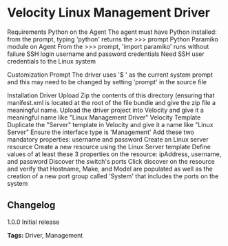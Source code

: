 # Velocity Linux Management Driver

Requirements
Python on the Agent
    The agent must have Python installed: from the prompt, typing 'python'
    returns the >>> prompt
Python Paramiko module on Agent
    From the >>> prompt, 'import paramiko' runs without failure
SSH login username and password credentials
    Need SSH user credentials to the Linux system

Customization
Prompt
    The driver uses '$ ' as the current system prompt and this may need to be
    changed by setting 'prompt' in the source file
   
Installation
Driver Upload
    Zip the contents of this directory (ensuring that manifest.xml is located
    at the root of the file bundle and give the zip file a meaningful name.
    Upload the driver project into Velocity and give it a meaningful name like
    "Linux Management Driver"
Velocity Template
    Duplicate the "Server" template in Velocity and give it a name like
    "Linux Server"
    Ensure the interface type is 'Management'
    Add these two mandatory properties: username and password
Create an Linux server resource
    Create a new resource using the Linux Server template
    Define values of at least these 3 properties on the resource: ipAddress, username,
    and password
Discover the switch's ports
    Click discover on the resource and verify that Hostname, Make, and Model
    are populated as well as the creation of a new port group called 'System'
    that includes the ports on the system 

## Changelog
1.0.0 Initial release

<b>Tags:</b> Driver, Management

